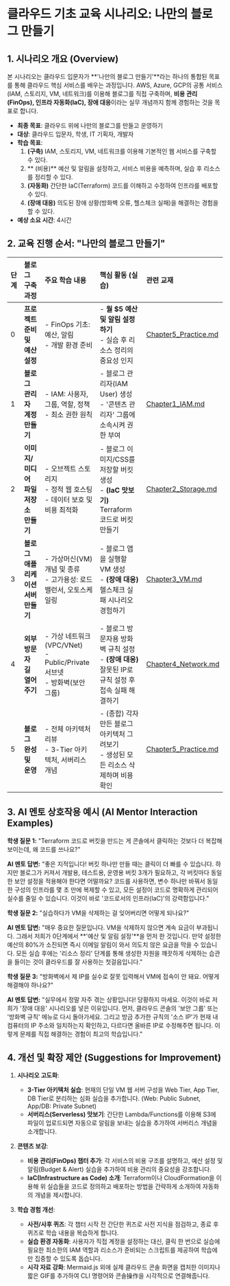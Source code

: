 # 클라우드 기초 교육 시나리오: 나만의 블로그 만들기

## 1. 시나리오 개요 (Overview)

본 시나리오는 클라우드 입문자가 **'나만의 블로그 만들기'**라는 하나의 통합된 목표를 통해 클라우드 핵심 서비스를 배우는 과정입니다. AWS, Azure, GCP의 공통 서비스(IAM, 스토리지, VM, 네트워크)를 이용해 블로그를 직접 구축하며, **비용 관리(FinOps), 인프라 자동화(IaC), 장애 대응**이라는 실무 개념까지 함께 경험하는 것을 목표로 합니다.

- **최종 목표**: 클라우드 위에 나만의 블로그를 만들고 운영하기
- **대상**: 클라우드 입문자, 학생, IT 기획자, 개발자
- **학습 목표**:
    1.  **(구축)** IAM, 스토리지, VM, 네트워크를 이용해 기본적인 웹 서비스를 구축할 수 있다.
    2.  ** (비용)** 예산 및 알림을 설정하고, 서비스 비용을 예측하며, 실습 후 리소스를 정리할 수 있다.
    3.  **(자동화)** 간단한 IaC(Terraform) 코드를 이해하고 수정하여 인프라를 배포할 수 있다.
    4.  **(장애 대응)** 의도된 장애 상황(방화벽 오류, 헬스체크 실패)을 해결하는 경험을 할 수 있다.
- **예상 소요 시간**: 4시간

## 2. 교육 진행 순서: "나만의 블로그 만들기"

| 단계 | 블로그 구축 과정 | 주요 학습 내용 | 핵심 활동 (실습) | 관련 교재 |
| :--- | :--- | :--- | :--- | :--- |
| 0 | **프로젝트 준비 및 예산 설정** | - FinOps 기초: 예산, 알림<br>- 개발 환경 준비 | - **월 $5 예산 및 알림 설정하기**<br>- 실습 후 리소스 정리의 중요성 인지 | [Chapter5_Practice.md](Chapter5_Practice.md) |
| 1 | **블로그 관리자 계정 만들기** | - IAM: 사용자, 그룹, 역할, 정책<br>- 최소 권한 원칙 | - 블로그 관리자(IAM User) 생성<br>- '콘텐츠 관리자' 그룹에 소속시켜 권한 부여 | [Chapter1_IAM.md](Chapter1_IAM.md) |
| 2 | **이미지/미디어 파일 저장소 만들기** | - 오브젝트 스토리지<br>- 정적 웹 호스팅<br>- 데이터 보호 및 비용 최적화 | - 블로그 이미지/CSS를 저장할 버킷 생성<br>- **(IaC 맛보기)** Terraform 코드로 버킷 만들기 | [Chapter2_Storage.md](Chapter2_Storage.md) |
| 3 | **블로그 애플리케이션 서버 만들기** | - 가상머신(VM) 개념 및 종류<br>- 고가용성: 로드밸런서, 오토스케일링 | - 블로그 앱을 실행할 VM 생성<br>- **(장애 대응)** 헬스체크 실패 시나리오 경험하기 | [Chapter3_VM.md](Chapter3_VM.md) |
| 4 | **외부 방문자 길 열어주기** | - 가상 네트워크(VPC/VNet)<br>- Public/Private 서브넷<br>- 방화벽(보안 그룹) | - 블로그 방문자용 방화벽 규칙 설정<br>- **(장애 대응)** 잘못된 IP로 규칙 설정 후 접속 실패 해결하기 | [Chapter4_Network.md](Chapter4_Network.md) |
| 5 | **블로그 완성 및 운영** | - 전체 아키텍처 리뷰<br>- 3-Tier 아키텍처, 서버리스 개념 | - (종합) 각자 만든 블로그 아키텍처 그려보기<br>- 생성된 모든 리소스 삭제하며 비용 확인 | [Chapter5_Practice.md](Chapter5_Practice.md) |

## 3. AI 멘토 상호작용 예시 (AI Mentor Interaction Examples)

**학생 질문 1:** "Terraform 코드로 버킷을 만드는 게 콘솔에서 클릭하는 것보다 더 복잡해 보이는데, 왜 코드를 쓰나요?"

**AI 멘토 답변:** "좋은 지적입니다! 버킷 하나만 만들 때는 클릭이 더 빠를 수 있습니다. 하지만 블로그가 커져서 개발용, 테스트용, 운영용 버킷 3개가 필요하고, 각 버킷마다 동일한 보안 설정을 적용해야 한다면 어떨까요? 코드를 사용하면, 변수 하나만 바꿔서 동일한 구성의 인프라를 몇 초 만에 복제할 수 있고, 모든 설정이 코드로 명확하게 관리되어 실수를 줄일 수 있습니다. 이것이 바로 '코드로서의 인프라(IaC)'의 강력함입니다."

**학생 질문 2:** "실습하다가 VM을 삭제하는 걸 잊어버리면 어떻게 되나요?"

**AI 멘토 답변:** "매우 중요한 질문입니다. VM을 삭제하지 않으면 계속 요금이 부과됩니다. 그래서 저희가 0단계에서 **'예산 및 알림 설정'**을 먼저 한 것입니다. 만약 설정한 예산의 80%가 소진되면 즉시 이메일 알림이 와서 의도치 않은 요금을 막을 수 있습니다. 모든 실습 후에는 '리소스 정리' 단계를 통해 생성한 자원을 깨끗하게 삭제하는 습관을 들이는 것이 클라우드를 잘 사용하는 첫걸음입니다."

**학생 질문 3:** "방화벽에서 제 IP를 실수로 잘못 입력해서 VM에 접속이 안 돼요. 어떻게 해결해야 하나요?"

**AI 멘토 답변:** "실무에서 정말 자주 겪는 상황입니다! 당황하지 마세요. 이것이 바로 저희가 '장애 대응' 시나리오를 넣은 이유입니다. 먼저, 클라우드 콘솔의 '보안 그룹' 또는 '방화벽 규칙' 메뉴로 다시 돌아가세요. 그리고 방금 추가한 규칙의 '소스 IP'가 현재 내 컴퓨터의 IP 주소와 일치하는지 확인하고, 다르다면 올바른 IP로 수정해주면 됩니다. 이렇게 문제를 직접 해결하는 경험이 최고의 학습입니다."

## 4. 개선 및 확장 제안 (Suggestions for Improvement)

1.  **시나리오 고도화**:
    *   **3-Tier 아키텍처 실습**: 현재의 단일 VM 웹 서버 구성을 Web Tier, App Tier, DB Tier로 분리하는 심화 실습을 추가합니다. (Web: Public Subnet, App/DB: Private Subnet)
    *   **서버리스(Serverless) 맛보기**: 간단한 Lambda/Functions를 이용해 S3에 파일이 업로드되면 자동으로 알림을 보내는 실습을 추가하여 서버리스 개념을 소개합니다.

2.  **콘텐츠 보강**:
    *   **비용 관리(FinOps) 챕터 추가**: 각 서비스의 비용 구조를 설명하고, 예산 설정 및 알림(Budget & Alert) 실습을 추가하여 비용 관리의 중요성을 강조합니다.
    *   **IaC(Infrastructure as Code) 소개**: Terraform이나 CloudFormation을 이용해 위 실습들을 코드로 정의하고 배포하는 방법을 간략하게 소개하여 자동화의 개념을 제시합니다.

3.  **학습 경험 개선**:
    *   **사전/사후 퀴즈**: 각 챕터 시작 전 간단한 퀴즈로 사전 지식을 점검하고, 종료 후 퀴즈로 학습 내용을 복습하게 합니다.
    *   **실습 환경 자동화**: 사용자가 직접 계정을 설정하는 대신, 클릭 한 번으로 실습에 필요한 최소한의 IAM 역할과 리소스가 준비되는 스크립트를 제공하여 학습에만 집중할 수 있도록 돕습니다.
    *   **시각 자료 강화**: Mermaid.js 외에 실제 클라우드 콘솔 화면을 캡처한 이미지나 짧은 GIF를 추가하여 CLI 명령어와 콘솔操作을 시각적으로 연결해줍니다.
